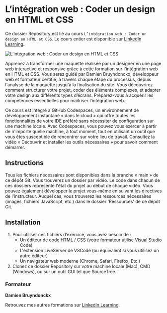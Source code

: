 # L’intégration web : Coder un design en HTML et CSS 	

Ce dossier Repository est lié au cours `L’intégration web : Coder un design en HTML et CSS`. Le cours entier est disponible sur [LinkedIn Learning][lil-course-url].

![L’intégration web : Coder un design en HTML et CSS][lil-thumbnail-url] 

Apprenez à transformer une maquette réalisée par un designer en une page web interactive et responsive grâce à cette formation sur l'intégration web en HTML et CSS. Vous serez guidé par Damien Bruyndonckx, développeur web et formateur certifié, à travers chaque étape du processus, depuis l'analyse de la maquette jusqu'à la finalisation du site. Vous découvrirez comment structurer votre projet, coder des éléments complexes, et adapter votre design aux différents types d’écrans. Préparez-vous à acquérir les compétences essentielles pour maîtriser l'intégration web.

Ce cours est intégré à GitHub Codespaces, un environnement de développement instantané « dans le cloud » qui offre toutes les fonctionnalités de votre IDE préféré sans nécessiter de configuration sur une machine locale. Avec Codespaces, vous pouvez vous exercer à partir de n'importe quelle machine, à tout moment, tout en utilisant un outil que vous êtes susceptible de rencontrer sur votre lieu de travail. Consultez la vidéo « Découvrir et installer les outils nécessaires » pour savoir comment démarrer.    

## Instructions

Tous les fichiers nécessaires sont disponibles dans la branche « main » de ce dépôt Git. Vous trouverez un dossier par vidéo. Le code dans chacun de ces dossiers représente l'état du projet au début de chaque vidéo. Vous pouvez également développer le projet vous-même en suivant les directives de l'instructeur. Auquel cas, vous trouverez les ressources nécessaires (images, fichiers JavaScript, etc.) dans le dossier 'Ressources' de ce dépôt Git.

## Installation

1. Pour utiliser ces fichiers d’exercice, vous avez besoin de : 
   - Un éditeur de code HTML / CSS (votre formateur utilise Visual Studio Code)
   - L'extension LiveServer de VSCode (ou équivalent si vous utilisez un autre éditeur)
   - Un navigateur web moderne (Chrome, Safari, Firefox, Etc.) 
2. Clonez ce dossier Repository sur votre machine locale (Mac), CMD (Windows), ou sur un outil GUI tel que SourceTree. 

### Formateur

**Damien Bruyndonckx** 

 Retrouvez mes autres formations sur [LinkedIn Learning][lil-URL-trainer].

[0]: # (Replace these placeholder URLs with actual course URLs)
[lil-course-url]: https://www.linkedin.com
[lil-thumbnail-url]: https:
[lil-URL-trainer]: https://www.linkedin.com/learning/instructors/damien-bruyndonckx

[1]: # (End of FR-Instruction ###############################################################################################)
